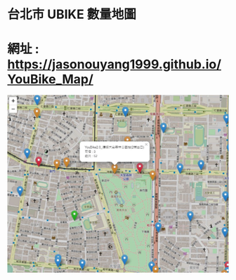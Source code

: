 # 台北市 UBIKE 數量地圖 
# 網址 : https://jasonouyang1999.github.io/YouBike_Map/

![image](https://github.com/JasonOuyang1999/YouBike_Map/blob/gh-pages/ubikemap.JPG)
